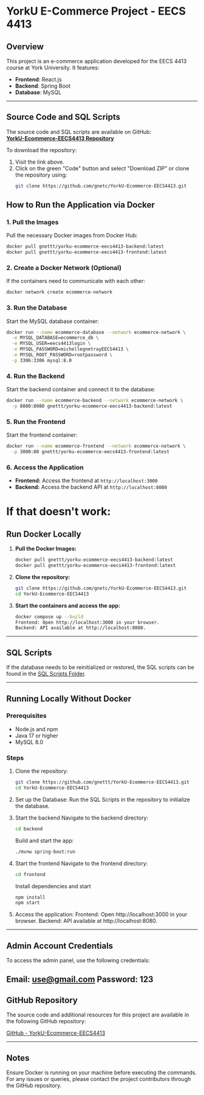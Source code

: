 # YorkU E-Commerce Project - EECS 4413

## Overview
This project is an e-commerce application developed for the EECS 4413 course at York University. It features:
- **Frontend**: React.js
- **Backend**: Spring Boot
- **Database**: MySQL

---

## Source Code and SQL Scripts
The source code and SQL scripts are available on GitHub:  
**[YorkU-Ecommerce-EECS4413 Repository](https://github.com/gnettt/YorkU-Ecommerce-EECS4413)**

To download the repository:
1. Visit the link above.
2. Click on the green "Code" button and select "Download ZIP" or clone the repository using:
   ```bash
   git clone https://github.com/gnetc/YorkU-Ecommerce-EECS4413.git
   ```

## How to Run the Application via Docker

### 1. Pull the Images
Pull the necessary Docker images from Docker Hub:

```bash
docker pull gnettt/yorku-ecommerce-eecs4413-backend:latest
docker pull gnettt/yorku-ecommerce-eecs4413-frontend:latest
```

### 2. Create a Docker Network (Optional)
If the containers need to communicate with each other:

```bash
docker network create ecommerce-network
```

### 3. Run the Database
Start the MySQL database container:

```bash
docker run --name ecommerce-database --network ecommerce-network \
  -e MYSQL_DATABASE=ecommerce_db \
  -e MYSQL_USER=eecs4413login \
  -e MYSQL_PASSWORD=michellegnetrayEECS4413 \
  -e MYSQL_ROOT_PASSWORD=rootpassword \
  -p 3306:3306 mysql:8.0
```

### 4. Run the Backend
Start the backend container and connect it to the database:

```bash
docker run --name ecommerce-backend --network ecommerce-network \
  -p 8080:8080 gnettt/yorku-ecommerce-eecs4413-backend:latest
```

### 5. Run the Frontend
Start the frontend container:

```bash
docker run --name ecommerce-frontend --network ecommerce-network \
  -p 3000:80 gnettt/yorku-ecommerce-eecs4413-frontend:latest
```

### 6. Access the Application
- **Frontend:** Access the frontend at `http://localhost:3000`
- **Backend:** Access the backend API at `http://localhost:8080`

# If that doesn't work:

## Run Docker Locally

1. **Pull the Docker Images:**
   ```bash
   docker pull gnettt/yorku-ecommerce-eecs4413-backend:latest
   docker pull gnettt/yorku-ecommerce-eecs4413-frontend:latest
   ```
2. **Clone the repository:**
   ```bash
   git clone https://github.com/gnetc/YorkU-Ecommerce-EECS4413.git
   cd YorkU-Ecommerce-EECS4413
   ```

3. **Start the containers and access the app:**
   ```bash
   docker compose up --build
   Frontend: Open http://localhost:3000 in your browser.
   Backend: API available at http://localhost:8080.
   ```

---

## SQL Scripts
If the database needs to be reinitialized or restored, the SQL scripts can be found in the [SQL Scripts Folder](./sql).

---

## Running Locally Without Docker

### Prerequisites

- Node.js and npm
- Java 17 or higher
- MySQL 8.0

### Steps

1. Clone the repository:
   ```bash
   git clone https://github.com/gnettt/YorkU-Ecommerce-EECS4413.git
   cd YorkU-Ecommerce-EECS4413
   ```

2. Set up the Database:
   Run the SQL Scripts in the repository to initialize the database.

3. Start the backend
   Navigate to the backend directory:
   ```bash
   cd backend
   ```
   Build and start the app:
   ```bash
   ./mvnw spring-boot:run
   ```
4. Start the frontend
   Navigate to the frontend directory:
   ```bash
   cd frontend
   ```
   Install dependencies and start
   ```bash
   npm install
   npm start
   ```

5. Access the application:
Frontend: Open http://localhost:3000 in your browser.
Backend: API available at http://localhost:8080.
---
## Admin Account Credentials
To access the admin panel, use the following credentials:

Email: use@gmail.com
Password: 123
---
## GitHub Repository
The source code and additional resources for this project are available in the following GitHub repository:

[GitHub - YorkU-Ecommerce-EECS4413](https://github.com/gnetc/YorkU-Ecommerce-EECS4413)

---

## Notes
Ensure Docker is running on your machine before executing the commands. For any issues or queries, please contact the project contributors through the GitHub repository.

